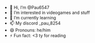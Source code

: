 - 👋 Hi, I’m @Pau6547
- 👀 I’m interested in videogames and stuff
- 🌱 I’m currently learning 
- 📫 My discord _pau_8254
- 😄 Pronouns: he/him
- ⚡ Fun fact: <3 ty for reading

<!---
Pau6547/Pau6547 is a ✨ special ✨ repository because its `README.md` (this file) appears on your GitHub profile.
You can click the Preview link to take a look at your changes.
--->
